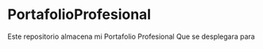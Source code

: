 # PortafolioProfesional
Este repositorio almacena mi Portafolio Profesional 
Que se desplegara para
